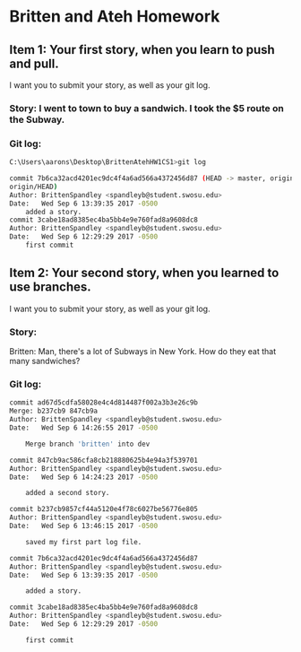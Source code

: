 # Britten and Ateh Homework

## Item 1: Your first story, when you learn to push and pull. 
I want you to submit your story, as well as your git log.

### Story: I went to town to buy a sandwich. I took the $5 route on the Subway.

### Git log: 
```sh
C:\Users\aarons\Desktop\BrittenAtehHW1CS1>git log
```
```sh
commit 7b6ca32acd4201ec9dc4f4a6ad566a4372456d87 (HEAD -> master, origin/master,
origin/HEAD)
Author: BrittenSpandley <spandleyb@student.swosu.edu>
Date:   Wed Sep 6 13:39:35 2017 -0500
    added a story.
commit 3cabe18ad8385ec4ba5bb4e9e760fad8a9608dc8
Author: BrittenSpandley <spandleyb@student.swosu.edu>
Date:   Wed Sep 6 12:29:29 2017 -0500
    first commit
```

## Item 2: Your second story, when you learned to use branches. 
I want you to submit your story, as well as your git log.

### Story:

Britten: Man, there's a lot of Subways in New York. How do they eat that many sandwiches?

### Git log:

```sh
commit ad67d5cdfa58028e4c4d814487f002a3b3e26c9b
Merge: b237cb9 847cb9a
Author: BrittenSpandley <spandleyb@student.swosu.edu>
Date:   Wed Sep 6 14:26:55 2017 -0500

    Merge branch 'britten' into dev

commit 847cb9ac586cfa8cb218880625b4e94a3f539701
Author: BrittenSpandley <spandleyb@student.swosu.edu>
Date:   Wed Sep 6 14:24:23 2017 -0500

    added a second story.

commit b237cb9857cf44a5120e4f78c6027be56776e805
Author: BrittenSpandley <spandleyb@student.swosu.edu>
Date:   Wed Sep 6 13:46:15 2017 -0500

    saved my first part log file.

commit 7b6ca32acd4201ec9dc4f4a6ad566a4372456d87
Author: BrittenSpandley <spandleyb@student.swosu.edu>
Date:   Wed Sep 6 13:39:35 2017 -0500

    added a story.

commit 3cabe18ad8385ec4ba5bb4e9e760fad8a9608dc8
Author: BrittenSpandley <spandleyb@student.swosu.edu>
Date:   Wed Sep 6 12:29:29 2017 -0500

    first commit
```